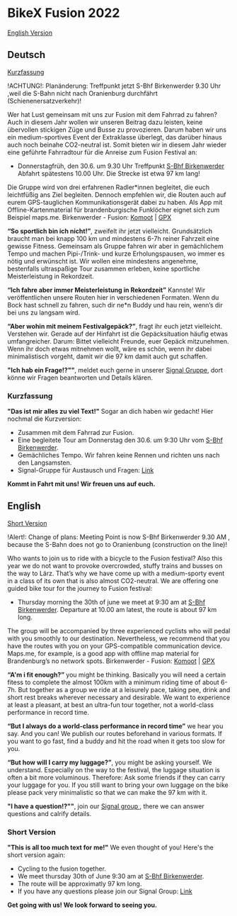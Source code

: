 # BikeX Fusion 2022

[English Version](#English)

## Deutsch
[Kurzfassung](#Kurzfassung)

!ACHTUNG!: Planänderung: Treffpunkt jetzt S-Bhf Birkenwerder 9.30 Uhr ,weil die S-Bahn nicht nach Oranienburg durchfährt (Schienenersatzverkehr)!

Wer hat Lust gemeinsam mit uns zur Fusion mit dem Fahrrad zu fahren? 
Auch in diesem Jahr wollen wir unseren Beitrag dazu leisten, keine übervollen stickigen Züge und Busse zu provozieren.
Darum haben wir uns ein medium-sportives Event der Extraklasse überlegt, das darüber hinaus auch noch beinahe CO2-neutral ist. Somit bieten wir in diesem Jahr wieder eine geführte Fahrradtour für die Anreise zum Fusion Festival an:

- Donnerstagfrüh, den 30.6. um 9.30 Uhr Treffpunkt [S-Bhf Birkenwerder](https://osm.org/go/0MZ_XwBp_?m=) Abfahrt spätestens 10.00 Uhr. Die Strecke ist etwa 97 km lang!

Die Gruppe wird von drei erfahrenen Radler*innen begleitet, die euch leichtfüßig ans Ziel begleiten. Dennoch empfehlen wir, die Routen auch auf eurem GPS-tauglichen Kommunikationsgerät dabei zu haben. Als App mit Offline-Kartenmaterial für brandenburgische Funklöcher eignet sich zum Beispiel maps.me.
Birkenwerder - Fusion: [Komoot](https://www.komoot.de/tour/724634312) | [GPX](assets/routes/Birkenwerder-Fusion.gpx)

**“So sportlich bin ich nicht!”**, zweifelt ihr jetzt vielleicht. Grundsätzlich braucht man bei knapp 100 km und mindestens 6-7h reiner Fahrzeit eine gewisse Fitness. Gemeinsam als Gruppe fahren wir aber in gemächlichem Tempo und machen Pipi-/Trink- und kurze Erholungspausen, wo immer es nötig und erwünscht ist. Wir wollen eine mindestens angenehme, bestenfalls ultraspaßige Tour zusammen erleben, keine sportliche Meisterleistung in Rekordzeit.

**“Ich fahre aber immer Meisterleistung in Rekordzeit”** Kannste! Wir veröffentlichen unsere Routen hier in verschiedenen Formaten. Wenn du Bock hast schnell zu fahren, such dir ne*n Buddy und hau rein, wenn’s dir bei uns zu langsam wird.

**“Aber wohin mit meinem Festivalgepäck?”**, fragt ihr euch jetzt vielleicht. Verstehen wir. Gerade auf der Hinfahrt ist die Gepäcksituation häufig etwas umfangreicher. Darum: Bittet vielleicht Freunde, euer Gepäck mitzunehmen. Wenn ihr doch etwas mitnehmen wollt, wäre es schön, wenn ihr dabei minimalistisch vorgeht, damit wir die 97 km damit auch gut schaffen.

**"Ich hab ein Frage!?""**, meldet euch gerne in unserer [Signal Gruppe](https://signal.group/#CjQKIPFYcyO_5vZONs3dW1M6fD4w18_IMCPjsvnYug9T5kHkEhAImTNe8Ps1Z4ZNQowcsMn9), dort könne wir Fragen beantworten und Details klären.

### <a name="Kurzfassung"></a> Kurzfassung
**"Das ist mir alles zu viel Text!"** Sogar an dich haben wir gedacht! Hier nochmal die Kurzversion:
- Zusammen mit dem Fahrrad zur Fusion.
- Eine begleitete Tour am Donnerstag den 30.6. um 9:30 Uhr vom [S-Bhf Birkenwerder](https://osm.org/go/0MZ_XwBp_?m=).
- Gemächliches Tempo. Wir fahren keine Rennen und richten uns nach den Langsamsten.
- Signal-Gruppe für Austausch und Fragen: [Link](https://signal.group/#CjQKIPFYcyO_5vZONs3dW1M6fD4w18_IMCPjsvnYug9T5kHkEhAImTNe8Ps1Z4ZNQowcsMn9)

**Kommt in Fahrt mit uns! Wir freuen uns auf euch.**


## <a name="English"></a> English
[Short Version](#short)

!Alert!: Change of plans: Meeting Point is now S-Bhf Birkenwerder 9.30 AM , because the S-Bahn does not go to Oranienbung (construction on the line)!

Who wants to join us to ride with a bicycle to the Fusion festival?
Also this year we do not want to provoke overcrowded, stuffy trains and busses on the way to Lärz.
That’s why we have come up with a medium-sporty event in a class of its own that is also almost CO2-neutral. We are offering one guided bike tour for the journey to Fusion festival:

- Thursday morning the 30th of june we meet at 9:30 am at [S-Bhf Birkenwerder](https://osm.org/go/0MZ_XwBp_?m=). Departure at 10.00 am latest, the route is about 97 km long.

The group will be accompanied by three experienced cyclists who will pedal with you smoothly to our destination. Nevertheless, we recommend that you have the routes with you on your GPS-compatible communication device. Maps.me, for example, is a good app with offline map material for Brandenburg’s no network spots.
Birkenwerder - Fusion: [Komoot](https://www.komoot.de/tour/724634312) | [GPX](assets/routes/Birkenwerder-Fusion.gpx)

**“A'm i fit enough?”** you might be thinking. Basically you will need a certain fitess to complete the almost 100km with a minimum riding time of about 6-7h. But together as a group we ride at a leisurely pace, taking pee, drink and short rest breaks wherever necessary and desirable. We want to experience at least a pleasant, at best an ultra-fun tour together, not a world-class performance in record time.

**“But I always do a world-class performance in record time”** we hear you say. And you can! We publish our routes beforehand in various formats. If you want to go fast, find a buddy and hit the road when it gets too slow for you.

**“But how will I carry my luggage?”**, you might be asking yourself. We understand. Especially on the way to the festival, the luggage situation is often a bit more voluminous. Therefore: Ask some friends if they can carry your luggage for you. If you still want to bring your own luggage on the bike please pack very minimalistic so that we can make the 97 km with it. 

**"I have a question!?""**, join our [Signal group ](https://signal.group/#CjQKIPFYcyO_5vZONs3dW1M6fD4w18_IMCPjsvnYug9T5kHkEhAImTNe8Ps1Z4ZNQowcsMn9), there we can answer questions and calrify details.

### <a name="short"></a> Short Version
**"This is all too much text for me!"** We even thought of you! Here's the short version again:
- Cycling to the fusion together.
- We meet thursday 30th of June 9:30 am at [S-Bhf Birkenwerder](https://osm.org/go/0MZ_XwBp_?m=).
- The route will be approximatly 97 km long.
- If you have any questions please join our Signal Group: [Link](https://signal.group/#CjQKIPFYcyO_5vZONs3dW1M6fD4w18_IMCPjsvnYug9T5kHkEhAImTNe8Ps1Z4ZNQowcsMn9)


**Get going with us! We look forward to seeing you.**
